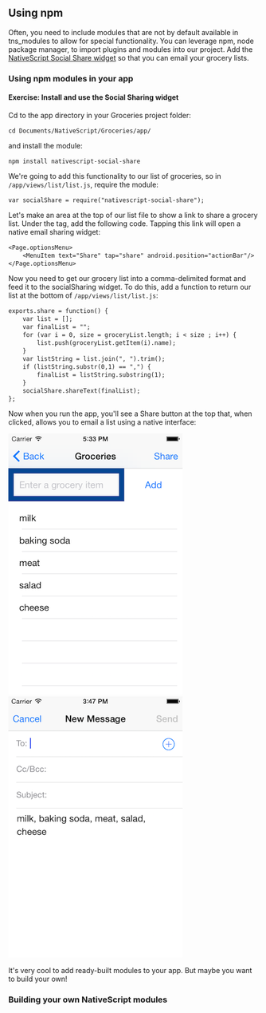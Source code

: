 ## Using npm

Often, you need to include modules that are not by default available in tns_modules to allow for special functionality. You can leverage npm, node package manager, to import plugins and modules into our project. Add the [NativeScript Social Share widget](https://www.npmjs.com/package/nativescript-social-share) so that you can email your grocery lists.

### Using npm modules in your app

<h4 class="exercise-start">
    <b>Exercise</b>: Install and use the Social Sharing widget
</h4>

Cd to the app directory in your Groceries project folder:

```
cd Documents/NativeScript/Groceries/app/
```

and install the module:

```
npm install nativescript-social-share
```

We're going to add this functionality to our list of groceries, so in `/app/views/list/list.js`, require the module:

```
var socialShare = require("nativescript-social-share");

```
Let's make an area at the top of our list file to show a link to share a grocery list. Under the <Page> tag, add the following code. Tapping this link will open a native email sharing widget:

```
<Page.optionsMenu>
	<MenuItem text="Share" tap="share" android.position="actionBar"/>
</Page.optionsMenu>
```

Now you need to get our grocery list into a comma-delimited format and feed it to the socialSharing widget. To do this, add a function to return our list at the bottom of `/app/views/list/list.js`:


```
exports.share = function() {
	var list = [];
	var finalList = "";
	for (var i = 0, size = groceryList.length; i < size ; i++) {
		list.push(groceryList.getItem(i).name);
	}
	var listString = list.join(", ").trim();
	if (listString.substr(0,1) == ",") {
        finalList = listString.substring(1);
    }
	socialShare.shareText(finalList);
};
```
<div class="exercise-end"></div>

Now when you run the app, you'll see a Share button at the top that, when clicked, allows you to email a list using a native interface:

![share](images/share-view.png)
![share](images/share-email.png)

It's very cool to add ready-built modules to your app. But maybe you want to build your own! 

### Building your own NativeScript modules